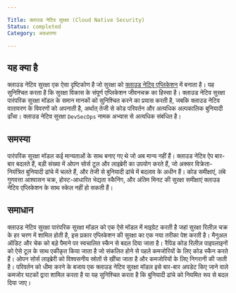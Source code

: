 ```yaml
--- 

Title: क्लाउड नेटिव सुरक्षा (Cloud Native Security)
Status: completed 
Category: अवधारणा 

--- 
```


 

## यह क्या है 

क्लाउड नेटिव सुरक्षा एक ऐसा दृष्टिकोण है जो सुरक्षा को [क्लाउड नेटिव एप्लिकेशन](/cloud_native_apps/) में बनाता है। यह सुनिश्चित करता है कि सुरक्षा विकास के संपूर्ण एप्लिकेशन जीवनचक्र का हिस्सा है। क्लाउड नेटिव सुरक्षा पारंपरिक सुरक्षा मॉडल के समान मानकों को सुनिश्चित करने का प्रयास करती है, जबकि क्लाउड नेटिव वातावरण के विवरणों को अपनाती है, अर्थात् तेजी से कोड परिवर्तन और अत्यधिक अल्पकालिक बुनियादी ढाँचा। क्लाउड नेटिव सुरक्षा `DevSecOps` नामक अभ्यास से अत्यधिक संबंधित है। 

 

## समस्या 

पारंपरिक सुरक्षा मॉडल कई मान्यताओं के साथ बनाए गए थे जो अब मान्य नहीं हैं। क्लाउड नेटिव ऐप बार-बार बदलते हैं, बड़ी संख्या में ओपन सोर्स टूल और लाइब्रेरी का उपयोग करते हैं, जो अक्सर विक्रेता-नियंत्रित बुनियादी ढांचे में चलते हैं, और तेजी से बुनियादी ढांचे में बदलाव के अधीन हैं। कोड समीक्षाएं, लंबे गुणवत्ता आश्वासन चक्र, होस्ट-आधारित भेद्यता स्कैनिंग, और अंतिम मिनट की सुरक्षा समीक्षाएं क्लाउड नेटिव एप्लिकेशन के साथ स्केल नहीं हो सकती हैं। 

 

## समाधान 

क्लाउड नेटिव सुरक्षा पारंपरिक सुरक्षा मॉडल को एक ऐसे मॉडल में माइग्रेट करती है जहां सुरक्षा रिलीज़ चक्र के हर चरण में शामिल होती है, इस प्रकार एप्लिकेशन की सुरक्षा का एक नया तरीका पेश करती है। मैनुअल ऑडिट और चेक को बड़े पैमाने पर स्वचालित स्कैन से बदल दिया जाता है। रैपिड कोड रिलीज़ पाइपलाइनों को ऐसे टूल के साथ एकीकृत किया जाता है जो संकलित होने से पहले कमजोरियों के लिए कोड स्कैन करते हैं। ओपन सोर्स लाइब्रेरी को विश्वसनीय स्रोतों से खींचा जाता है और कमजोरियों के लिए निगरानी की जाती है। परिवर्तन को धीमा करने के बजाय एक क्लाउड नेटिव सुरक्षा मॉडल इसे बार-बार अपडेट किए जाने वाले कमजोर घटकों द्वारा शामिल करता है या यह सुनिश्चित करता है कि बुनियादी ढांचे को नियमित रूप से बदल दिया जाए। 
